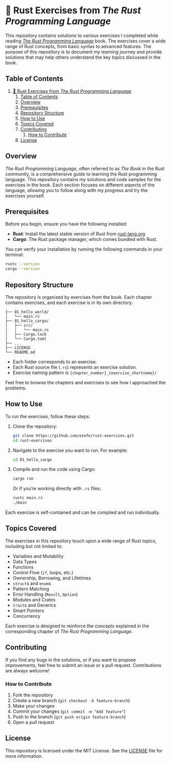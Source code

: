 # :crab: Rust Exercises from *The Rust Programming Language*

This repository contains solutions to various exercises I completed while reading *[The Rust Programming Language](https://doc.rust-lang.org/book/)* book. The exercises cover a wide range of Rust concepts, from basic syntax to advanced features. The purpose of this repository is to document my learning journey and provide solutions that may help others understand the key topics discussed in the book.

## Table of Contents

1. [:crab: Rust Exercises from *The Rust Programming Language*](#crab-rust-exercises-from-the-rust-programming-language)
   1. [Table of Contents](#table-of-contents)
   2. [Overview](#overview)
   3. [Prerequisites](#prerequisites)
   4. [Repository Structure](#repository-structure)
   5. [How to Use](#how-to-use)
   6. [Topics Covered](#topics-covered)
   7. [Contributing](#contributing)
      1. [How to Contribute](#how-to-contribute)
   8. [License](#license)

## Overview

*The Rust Programming Language*, often referred to as *The Book* in the Rust community, is a comprehensive guide to learning the Rust programming language. This repository contains my solutions and code samples for the exercises in the book. Each section focuses on different aspects of the language, allowing you to follow along with my progress and try the exercises yourself.

## Prerequisites

Before you begin, ensure you have the following installed:

- **Rust**: Install the latest stable version of Rust from [rust-lang.org](https://www.rust-lang.org/tools/install)
- **Cargo**: The Rust package manager, which comes bundled with Rust.

You can verify your installation by running the following commands in your terminal:

```bash
rustc --version
cargo --version
```

## Repository Structure

The repository is organized by exercises from the book. Each chapter contains exercises, and each exercise is in its own directory.

```text
├── 01_hello_world/
│   └── main.rs
├── 01_hello_cargo/
│   ├── src/
│   │   └── main.rs
│   ├── Cargo.lock
│   └── Cargo.toml
├── ...
├── LICENSE
└── README.md
```

- Each folder corresponds to an exercise.
- Each Rust source file (`.rs`) represents an exercise solution.
- Exercise naming pattern is `{chapter_number}_{exercise_shortname}/`

Feel free to browse the chapters and exercises to see how I approached the problems.

## How to Use

To run the exercises, follow these steps:

1. Clone the repository:

    ```bash
    git clone https://github.com/ozefe/rust-exercises.git
    cd rust-exercises
    ```

2. Navigate to the exercise you want to run. For example:

    ```bash
    cd 01_hello_cargo
    ```

3. Compile and run the code using Cargo:

    ```bash
    cargo run
    ```

    Or if you’re working directly with `.rs` files:

    ```bash
    rustc main.rs
    ./main
    ```

Each exercise is self-contained and can be compiled and run individually.

## Topics Covered

The exercises in this repository touch upon a wide range of Rust topics, including but not limited to:

- Variables and Mutability
- Data Types
- Functions
- Control Flow (`if`, loops, etc.)
- Ownership, Borrowing, and Lifetimes
- `struct`s and `enum`s
- Pattern Matching
- Error Handling (`Result`, `Option`)
- Modules and Crates
- `trait`s and Generics
- Smart Pointers
- Concurrency

Each exercise is designed to reinforce the concepts explained in the corresponding chapter of *The Rust Programming Language*.

## Contributing

If you find any bugs in the solutions, or if you want to propose improvements, feel free to submit an issue or a pull request. Contributions are always welcome!

### How to Contribute

1. Fork the repository
2. Create a new branch (`git checkout -b feature-branch`)
3. Make your changes
4. Commit your changes (`git commit -m "Add feature"`)
5. Push to the branch (`git push origin feature-branch`)
6. Open a pull request

## License

This repository is licensed under the MIT License. See the [LICENSE](LICENSE) file for more information.
